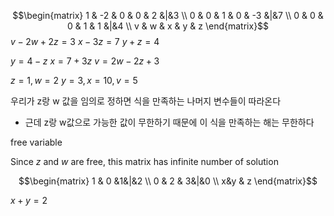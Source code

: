 $$\begin{matrix}
1 & -2 & 0 & 0 & 2 &|&3 \\
0 & 0 & 1 & 0 & -3 &|&7 \\
0 & 0 & 0 & 1 & 1 &|&4 \\
v & w & x & y & z
\end{matrix}$$
$v-2w+2z=3$
$x-3z=7$
$y+z=4$

$y=4-z$
$x=7+3z$
$v=2w-2z+3$

$z=1, w=2$
$y=3, x=10, v=5$

우리가 z랑 w 값을 임의로 정하면 식을 만족하는 나머지 변수들이 따라온다
- 근데 z랑 w값으로 가능한 값이 무한하기 때문에 이 식을 만족하는 해는 무한하다

free variable

Since $z$ and $w$ are free, this matrix has infinite number of solution

$$\begin{matrix}
1 & 0 &1&|&2 \\
0 & 2 & 3&|&0 \\
x&y & z
\end{matrix}$$

$x+y=2$

